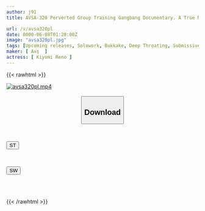 ```yaml
---
author: j91
title: AVSA-320 Perverted Group Training Gangbang Documentary. A True Masochist Woman Who Can't Hide Her Joy At Being Trained Is Surrounded By Men And Has No Idea What They'll Do To Her. She Fantasizes And Faints. With A Large Number Of Penises In Front Of Her, The Perverted Woman Becomes A Sex Monster With Abnormal Excitement, Letting Out A Roar Of Joy And Transforming Into A Pleasure-only Flesh Toilet! Kiyomi Reno

url: /v/avsa320pl
date: 0000-06-08T01:20:00Z
image: "avsa320pl.jpg"
tags: [Upcoming releases, Solowork, Bukkake, Deep Throating, Submissive Woman	]
maker: [ Avs  ]
actress: [ Kiyomi Reno ]
---
```



{{< rawhtml >}}

<div class="video" data-videoid="pending_link_2.html">
    <a href="javascript:;">
        <img src="/v/avsa320pl/avsa320pl.jpg" width="WIDTH" height="HEIGHT" alt="avsa320pl.mp4" loading="lazy">
    </a>
</div>

<script type="text/javascript" src="https://j91.asia/asset/on-demand-pend.js"></script>

<br>
  <link rel="stylesheet" href="https://j91.asia/asset/bs5.css">
  
  <center>
  <button class="btn btn-primary" type="button" data-bs-toggle="collapse" data-bs-target=".multi-collapse" aria-expanded="false" aria-controls="multiCollapseExample1 multiCollapseExample2"><h2>Download</h2></button></center>
</p>
<div class="row">
  <div class="col">
    <div class="collapse multi-collapse" id="multiCollapseExample1">
      <div class="card card-body">
	      	      <br>
<div class="buttons">  
<p><a href="https://j91.asia/pending_link_2.html" target="_blank"><button class="btn-hover color-3"><i class="fa fa-download"></i> ST</button></a></p></div>
    </div>
  </div>
</div>
  <div class="col">
    <div class="collapse multi-collapse" id="multiCollapseExample2">
      <div class="card card-body">
	      <br>
<div class="buttons">
<p><a href="https://j91.asia/pending_link_2.html" target="_blank"><button class="btn-hover color-2"><i class="fa fa-download"></i> SW</button></a></p></div>
<br><br>
      </div>
    </div>
  </div>
</div>

{{< /rawhtml >}}